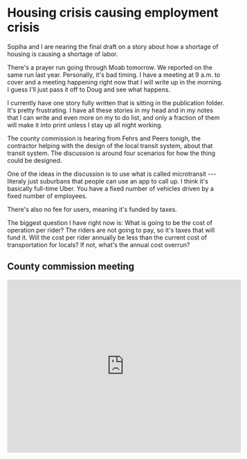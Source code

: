 # Housing crisis causing employment crisis

Sopiha and I are nearing the final draft on a story about how a shortage of housing is causing a shortage of labor.

There's a prayer run going through Moab tomorrow. We reported on the same run last year. Personally, it's bad timing. I have a meeting at 9 a.m. to cover and a meeting happening right now that I will write up in the morning. I guess I'll just pass it off to Doug and see what happens.

I currently have one story fully written that is sitting in the publication folder. It's pretty frustrating. I have all these stories in my head and in my notes that I can write and even more on my to do list, and only a fraction of them will make it into print unless I stay up all night working.

The county commission is hearing from Fehrs and Peers tonigh, the contractor helping with the design of the local transit system, about that transit system. The discussion is around four scenarios for how the thing could be designed.

One of the ideas in the discussion is to use what is called microtransit --- literaly just suburbans that people can use an app to call up. I think it's basically full-time Uber. You have a fixed number of vehicles driven by a fixed number of employees.

There's also no fee for users, meaning it's funded by taxes.

The biggest question I have right now is: What is going to be the cost of operation per rider? The riders are not going to pay, so it's taxes that will fund it. Will the cost per rider annually be less than the current cost of transportation for locals? If not, what's the annual cost overrun?

## County commission meeting

<iframe width="540" height="400" src="http://www.youtube.com/embed/qemyACRTC7s?color=white&theme=light" frameborder="0" allowfullscreen></iframe>
